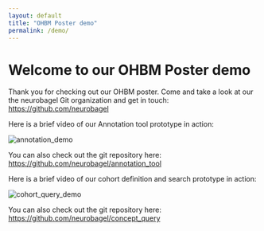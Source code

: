 ```yaml
---
layout: default
title: "OHBM Poster demo"
permalink: /demo/
---
```


# Welcome to our OHBM Poster demo

Thank you for checking out our OHBM poster.
Come and take a look at our the neurobagel Git organization and get in touch: https://github.com/neurobagel

Here is a brief video of our Annotation tool prototype in action:

![annotation_demo](https://user-images.githubusercontent.com/1302022/172395992-9314caa0-76ad-49fc-b55f-ce3c997cbcaa.gif)

You can also check out the git repository here: https://github.com/neurobagel/annotation_tool

Here is a brief video of our cohort definition and search prototype in action:

![cohort_query_demo](https://user-images.githubusercontent.com/1302022/172396584-6b166b4d-e810-4e4b-9f52-35ed03377e9d.gif)

You can also check out the git repository here: https://github.com/neurobagel/concept_query
